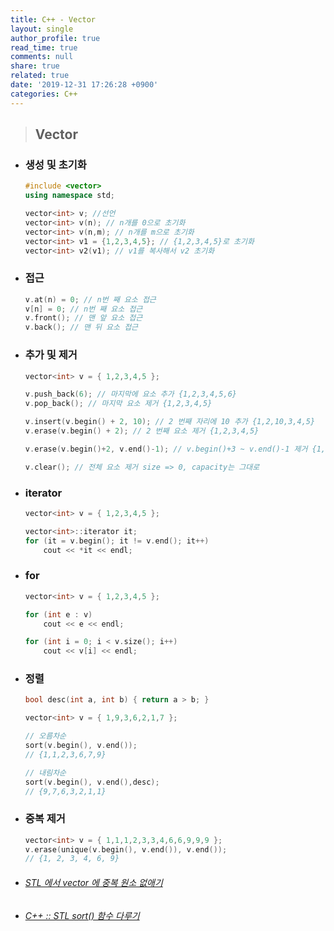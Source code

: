 ```yaml
---
title: C++ - Vector
layout: single
author_profile: true
read_time: true
comments: null
share: true
related: true
date: '2019-12-31 17:26:28 +0900'
categories: C++
---
```


> ## Vector 

* ### 생성 및 초기화

	```c++
	#include <vector>
	using namespace std;

	vector<int> v; //선언
	vector<int> v(n); // n개를 0으로 초기화
	vector<int> v(n,m); // n개를 m으로 초기화
	vector<int> v1 = {1,2,3,4,5}; // {1,2,3,4,5}로 초기화
	vector<int> v2(v1); // v1를 복사해서 v2 초기화
	```
	
* ###  접근
	```c++
	v.at(n) = 0; // n번 째 요소 접근
	v[n] = 0; // n번 째 요소 접근
	v.front(); // 맨 앞 요소 접근
	v.back(); // 맨 뒤 요소 접근 
	```
	
* ###  추가 및 제거
	```c++
	vector<int> v = { 1,2,3,4,5 };
	
	v.push_back(6); // 마지막에 요소 추가 {1,2,3,4,5,6}
	v.pop_back(); // 마지막 요소 제거 {1,2,3,4,5}
	
	v.insert(v.begin() + 2, 10); // 2 번째 자리에 10 추가 {1,2,10,3,4,5}
	v.erase(v.begin() + 2); // 2 번째 요소 제거 {1,2,3,4,5}
	
	v.erase(v.begin()+2, v.end()-1); // v.begin()+3 ~ v.end()-1 제거 {1,2,5}
	
	v.clear(); // 전체 요소 제거 size => 0, capacity는 그대로

	```

* ###  iterator
	```c++
	vector<int> v = { 1,2,3,4,5 };
	
	vector<int>::iterator it;
	for (it = v.begin(); it != v.end(); it++)
		cout << *it << endl;
	```

* ###  for
	```c++
	vector<int> v = { 1,2,3,4,5 };
	
	for (int e : v)
		cout << e << endl;
	
	for (int i = 0; i < v.size(); i++)
		cout << v[i] << endl;
	```
	
* ###  정렬
	```c++
	bool desc(int a, int b) { return a > b; }
	
	vector<int> v = { 1,9,3,6,2,1,7 };

	// 오름차순
	sort(v.begin(), v.end());
	// {1,1,2,3,6,7,9}

	// 내림차순
	sort(v.begin(), v.end(),desc);
	// {9,7,6,3,2,1,1}
	```	

* ###  중복 제거
	```c++
	vector<int> v = { 1,1,1,2,3,3,4,6,6,9,9,9 };
	v.erase(unique(v.begin(), v.end()), v.end());
	// {1, 2, 3, 4, 6, 9}
	```	
	
* ###### [STL 에서 vector 에 중복 원소 없애기]
* ###### [C++ :: STL sort() 함수 다루기]

[STL 에서 vector 에 중복 원소 없애기]: https://sgc109.tistory.com/99
[C++ :: STL sort() 함수 다루기]:https://hongku.tistory.com/153